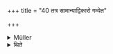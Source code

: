 +++
title = "40 तत्र सामान्याद्विकारो गम्येत"

+++

<details><summary>Müller</summary>

Offerings for one deity are vikāras of the Āgneya.

#####  Commentary

In the Darśa-pūrṇamāsa, which is the prakṛti of the iṣṭis, the puroḍāśa for Agni is meant for one deity. Hence all offerings to one deity in the vikṛtis follow the general rules of the Āgneya puroḍāśa, as described in the Darśa-pūrṇamāsa, for instance, the karu for Sūrya, the Dvādaśa-kapāla for Sāvitrī.
</details>

<details><summary>थिते</summary>

तत्र सामान्याद्विकारो गम्येत ४०
</details>
